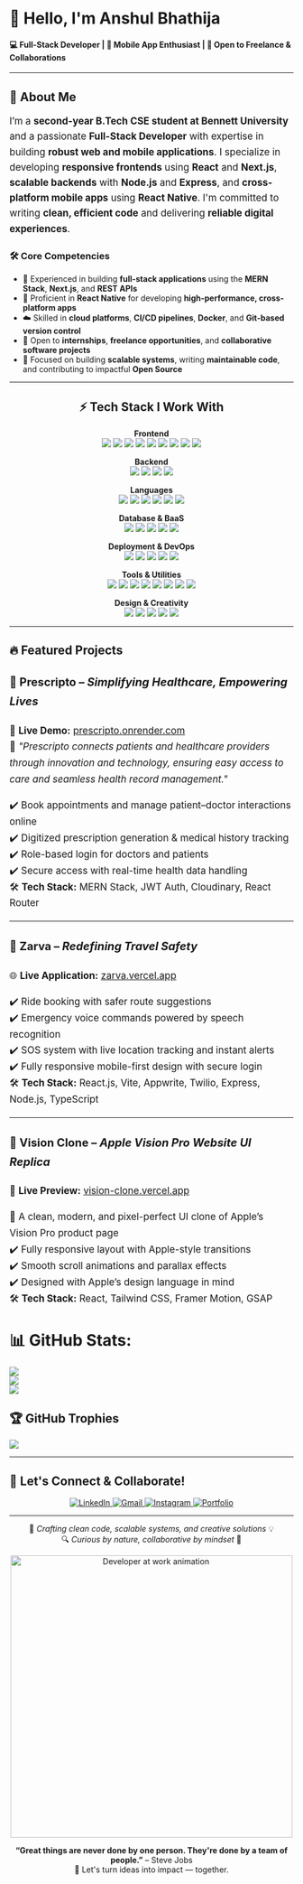 # 👋 Hello, I'm Anshul Bhathija

#### 💻 Full-Stack Developer | 📱 Mobile App Enthusiast | 🤝 Open to Freelance & Collaborations

---

## 💫 About Me

<div style="font-size: 17px; line-height: 1.6;">

I’m a <strong>second-year B.Tech CSE student at Bennett University</strong> and a passionate <strong>Full-Stack Developer</strong> with expertise in building <strong>robust web and mobile applications</strong>. I specialize in developing <strong>responsive frontends</strong> using <strong>React</strong> and <strong>Next.js</strong>, <strong>scalable backends</strong> with <strong>Node.js</strong> and <strong>Express</strong>, and <strong>cross-platform mobile apps</strong> using <strong>React Native</strong>. I'm committed to writing <strong>clean, efficient code</strong> and delivering <strong>reliable digital experiences</strong>.

</div>

### 🛠️ Core Competencies

- 🚀 Experienced in building **full-stack applications** using the **MERN Stack**, **Next.js**, and **REST APIs**  
- 📱 Proficient in **React Native** for developing **high-performance, cross-platform apps**  
- ☁️ Skilled in **cloud platforms**, **CI/CD pipelines**, **Docker**, and **Git-based version control**  
- 💼 Open to **internships**, **freelance opportunities**, and **collaborative software projects**  
- 🎯 Focused on building **scalable systems**, writing **maintainable code**, and contributing to impactful **Open Source**

---




<h2 align="center">⚡ Tech Stack I Work With</h2>

<p align="center">
  <b>Frontend</b><br/>
  <img src="https://img.shields.io/badge/React-20232A?style=for-the-badge&logo=react&logoColor=61DAFB"/>
  <img src="https://img.shields.io/badge/Next.js-000000?style=for-the-badge&logo=next.js&logoColor=white"/>
  <img src="https://img.shields.io/badge/React_Native-20232A?style=for-the-badge&logo=react&logoColor=61DAFB"/>
  <img src="https://img.shields.io/badge/Vite-646CFF?style=for-the-badge&logo=vite&logoColor=white"/>
  <img src="https://img.shields.io/badge/React_Query-FF4154?style=for-the-badge&logo=reactquery&logoColor=white"/>
  <img src="https://img.shields.io/badge/Tailwind_CSS-38B2AC?style=for-the-badge&logo=tailwind-css&logoColor=white"/>
  <img src="https://img.shields.io/badge/Redux-593D88?style=for-the-badge&logo=redux&logoColor=white"/>
  <img src="https://img.shields.io/badge/HTML5-E34F26?style=for-the-badge&logo=html5&logoColor=white"/>
  <img src="https://img.shields.io/badge/CSS3-1572B6?style=for-the-badge&logo=css3&logoColor=white"/>
</p>

<p align="center">
  <b>Backend</b><br/>
  <img src="https://img.shields.io/badge/Node.js-339933?style=for-the-badge&logo=node.js&logoColor=white"/>
  <img src="https://img.shields.io/badge/Express.js-000000?style=for-the-badge&logo=express&logoColor=white"/>
  <img src="https://img.shields.io/badge/Nodemon-76D04B?style=for-the-badge&logo=nodemon&logoColor=white"/>
  <img src="https://img.shields.io/badge/JWT-black?style=for-the-badge&logo=JSON%20web%20tokens&logoColor=white"/>
</p>

<p align="center">
  <b>Languages</b><br/>
  <img src="https://img.shields.io/badge/JavaScript-F7DF1E?style=for-the-badge&logo=javascript&logoColor=black"/>
  <img src="https://img.shields.io/badge/TypeScript-007ACC?style=for-the-badge&logo=typescript&logoColor=white"/>
  <img src="https://img.shields.io/badge/Python-3776AB?style=for-the-badge&logo=python&logoColor=white"/>
  <img src="https://img.shields.io/badge/Java-ED8B00?style=for-the-badge&logo=java&logoColor=white"/>
  <img src="https://img.shields.io/badge/JavaFX-FF0000?style=for-the-badge&logo=java&logoColor=white"/>
  <img src="https://img.shields.io/badge/C++-00599C?style=for-the-badge&logo=c%2B%2B&logoColor=white"/>
</p>

<p align="center">
  <b>Database & BaaS</b><br/>
  <img src="https://img.shields.io/badge/MongoDB-4EA94B?style=for-the-badge&logo=mongodb&logoColor=white"/>
  <img src="https://img.shields.io/badge/MySQL-4479A1?style=for-the-badge&logo=mysql&logoColor=white"/>
  <img src="https://img.shields.io/badge/Firebase-FFCA28?style=for-the-badge&logo=firebase&logoColor=black"/>
  <img src="https://img.shields.io/badge/Supabase-3ECF8E?style=for-the-badge&logo=supabase&logoColor=white"/>
  <img src="https://img.shields.io/badge/Appwrite-FD366E?style=for-the-badge&logo=appwrite&logoColor=white"/>
</p>

<p align="center">
  <b>Deployment & DevOps</b><br/>
  <img src="https://img.shields.io/badge/Vercel-000?style=for-the-badge&logo=vercel&logoColor=white"/>
  <img src="https://img.shields.io/badge/Netlify-00C7B7?style=for-the-badge&logo=netlify&logoColor=white"/>
  <img src="https://img.shields.io/badge/Render-00979D?style=for-the-badge&logo=render&logoColor=white"/>
  <img src="https://img.shields.io/badge/Cloudflare-F38020?style=for-the-badge&logo=cloudflare&logoColor=white"/>
  <img src="https://img.shields.io/badge/Docker-2496ED?style=for-the-badge&logo=docker&logoColor=white"/>
</p>

<p align="center">
  <b>Tools & Utilities</b><br/>
  <img src="https://img.shields.io/badge/Git-F05032?style=for-the-badge&logo=git&logoColor=white"/>
  <img src="https://img.shields.io/badge/GitHub-181717?style=for-the-badge&logo=github&logoColor=white"/>
  <img src="https://img.shields.io/badge/VS_Code-007ACC?style=for-the-badge&logo=visual%20studio%20code&logoColor=white"/>
  <img src="https://img.shields.io/badge/Postman-FF6C37?style=for-the-badge&logo=postman&logoColor=white"/>
  <img src="https://img.shields.io/badge/ESLint-4B32C3?style=for-the-badge&logo=eslint&logoColor=white"/>
  <img src="https://img.shields.io/badge/Prettier-F7B93E?style=for-the-badge&logo=prettier&logoColor=black"/>
  <img src="https://img.shields.io/badge/NPM-CB3837?style=for-the-badge&logo=npm&logoColor=white"/>
  <img src="https://img.shields.io/badge/Twilio-F22F46?style=for-the-badge&logo=twilio&logoColor=white"/>
</p>

<p align="center">
  <b>Design & Creativity</b><br/>
  <img src="https://img.shields.io/badge/Figma-F24E1E?style=for-the-badge&logo=figma&logoColor=white"/>
  <img src="https://img.shields.io/badge/Framer-black?style=for-the-badge&logo=framer&logoColor=blue"/>
  <img src="https://img.shields.io/badge/Canva-00C4CC?style=for-the-badge&logo=canva&logoColor=white"/>
  <img src="https://img.shields.io/badge/Lightroom-31A8FF?style=for-the-badge&logo=adobe%20lightroom&logoColor=white"/>
  <img src="https://img.shields.io/badge/Blender-F5792A?style=for-the-badge&logo=blender&logoColor=white"/>
</p>

---

## 🔥 Featured Projects

<div style="font-size: 17px; line-height: 1.7;">

### 🏥 <strong>Prescripto</strong> – <em>Simplifying Healthcare, Empowering Lives</em>  
🚀 <strong>Live Demo:</strong> <a href="https://prescripto-full-stack-frontend2.onrender.com/" target="_blank">prescripto.onrender.com</a>  
📖 <em>"Prescripto connects patients and healthcare providers through innovation and technology, ensuring easy access to care and seamless health record management."</em>

✔️ Book appointments and manage patient–doctor interactions online  
✔️ Digitized prescription generation & medical history tracking  
✔️ Role-based login for doctors and patients  
✔️ Secure access with real-time health data handling  
🛠️ <strong>Tech Stack:</strong> MERN Stack, JWT Auth, Cloudinary, React Router

---

### 🚖 <strong>Zarva</strong> – <em>Redefining Travel Safety</em>  
🌐 <strong>Live Application:</strong> <a href="https://zarva-redefined-travel-safety.vercel.app/" target="_blank">zarva.vercel.app</a>  

✔️ Ride booking with safer route suggestions  
✔️ Emergency voice commands powered by speech recognition  
✔️ SOS system with live location tracking and instant alerts  
✔️ Fully responsive mobile-first design with secure login  
🛠️ <strong>Tech Stack:</strong> React.js, Vite, Appwrite, Twilio, Express, Node.js, TypeScript

---

### 🍎 <strong>Vision Clone</strong> – <em>Apple Vision Pro Website UI Replica</em>  
🌟 <strong>Live Preview:</strong> <a href="https://vision-clone.onrender.com/" target="_blank">vision-clone.vercel.app</a>  

📱 A clean, modern, and pixel-perfect UI clone of Apple’s Vision Pro product page  
✔️ Fully responsive layout with Apple-style transitions  
✔️ Smooth scroll animations and parallax effects  
✔️ Designed with Apple’s design language in mind  
🛠️ <strong>Tech Stack:</strong> React, Tailwind CSS, Framer Motion, GSAP

</div>





# 📊 GitHub Stats:
![](https://github-readme-stats.vercel.app/api?username=codecrafter071727&theme=radical&hide_border=false&include_all_commits=false&count_private=true)<br/>
![](https://nirzak-streak-stats.vercel.app/?user=codecrafter071727&theme=radical&hide_border=false)<br/>
![](https://github-readme-stats.vercel.app/api/top-langs/?username=codecrafter071727&theme=radical&hide_border=false&include_all_commits=false&count_private=true&layout=compact)

## 🏆 GitHub Trophies
![](https://github-profile-trophy.vercel.app/?username=codecrafter071727&theme=radical&no-frame=false&no-bg=false&margin-w=4)


---

## 🤝 Let's Connect & Collaborate!

<p align="center">
  <a href="https://www.linkedin.com/in/anshul-bhathija-8229b0301/" target="_blank">
    <img src="https://img.shields.io/badge/LinkedIn-0077B5?style=for-the-badge&logo=linkedin&logoColor=white" alt="LinkedIn"/>
  </a>
  <a href="mailto:anshulbhathija1727@gmail.com" target="_blank">
    <img src="https://img.shields.io/badge/Gmail-D14836?style=for-the-badge&logo=gmail&logoColor=white" alt="Gmail"/>
  </a>
  <a href="https://www.instagram.com/anshul._.x07/" target="_blank">
    <img src="https://img.shields.io/badge/Instagram-E4405F?style=for-the-badge&logo=instagram&logoColor=white" alt="Instagram"/>
  </a>
  <a href="https://https://anshulbhathija.vercel.app/" target="_blank">
    <img src="https://img.shields.io/badge/Portfolio-000000?style=for-the-badge&logo=vercel&logoColor=white" alt="Portfolio"/>
  </a>
</p>

---

<p align="center">
  🌟 <i>Crafting clean code, scalable systems, and creative solutions</i> 💡  
  <br/>
  🔍 <i>Curious by nature, collaborative by mindset</i> 🤝
</p>

<p align="center">
  <img src="https://cdn.dribbble.com/users/730703/screenshots/6626006/developer.gif" width="500" alt="Developer at work animation">
</p>



<p align="center">
  <b>“Great things are never done by one person. They're done by a team of people.”</b> – Steve Jobs  
  <br/>🙌 Let's turn ideas into impact — together.
</p>
